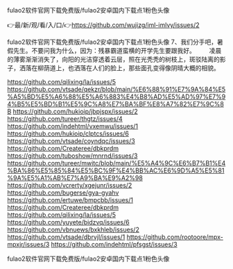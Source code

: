 fulao2软件官网下载免费版/fulao2安卓国内下载点1粉色头像

👉最/新/观/看/入/口/👉https://github.com/wujizg/iml-imlvy/issues/2

fulao2软件官网下载免费版/fulao2安卓国内下载点1粉色头像	7、我们分手吧，暑假先生。不要问我为什么，因为：残暴霸道蛮横的开学先生要跟我好。
　　凌晨的薄雾渐渐消失了，向阳的光洁穿透着云层，照在光秃秃的树枝上，斑驳陆离的影子，洒落在柳荫道上，也洒落在人们的脸上，那些面孔变得像阴晴大概的相貌。


https://github.com/qilixing/la/issues/5
https://github.com/vtsade/qekzr/blob/main/%E6%88%91%E7%9A%84%E5%A5%BD%E5%A6%88%E5%A6%883%E4%B8%AD%E5%AD%97%E7%94%B5%E5%BD%B1%E5%9C%A8%E7%BA%BF%E8%A7%82%E7%9C%8B
https://github.com/hukioip/jbpjspx/issues/2
https://github.com/tureer/thgtz/issues/4
https://github.com/indehtml/vxemwu/issues/1
https://github.com/hukioip/clptcs/issues/6
https://github.com/vtsade/coyndqc/issues/3
https://github.com/Createree/dbkprdm
https://github.com/tuboshow/mnrnd/issues/3
https://github.com/tureer/mwitc/blob/main/%E5%A4%9C%E6%B7%B1%E4%BA%86%E5%85%84%E5%BC%9F%E4%BB%AC%E6%9D%A5%E5%81%9A%E5%A1%AB%E7%A9%BA%E9%A2%98
https://github.com/vcrerty/xgejunr/issues/2
https://github.com/bugerse/gya-gyahv
https://github.com/ertuwe/bmpcbb/issues/1
https://github.com/Createree/dbkprdm
https://github.com/qilixing/la/issues/5
https://github.com/yuyete/bidzvq/issues/6
https://github.com/vbnuews/bxkhleb/issues/2
https://github.com/vtsade/dbrvjl/issues/1
https://github.com/rootoore/mpx-mpxjr/issues/3
https://github.com/indehtml/pfsgst/issues/3

fulao2软件官网下载免费版/fulao2安卓国内下载点1粉色头像
